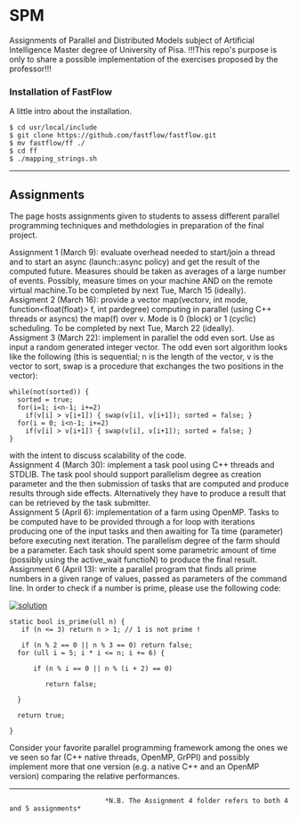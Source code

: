 # SPM
Assignments of Parallel and Distributed Models subject of Artificial Intelligence Master degree of University of Pisa. 
!!!This repo's purpose is only to share a possible implementation of the exercises proposed by the professor!!!

### Installation of FastFlow

A little intro about the installation.
```
$ cd usr/local/include
$ git clone https://github.com/fastflow/fastflow.git
$ mv fastflow/ff ./
$ cd ff
$ ./mapping_strings.sh
```
***
## Assignments
The page hosts assignments given to students to assess different parallel programming techniques and methdologies in preparation of the final project.

Assignment 1 (March 9): evaluate overhead needed to start/join a thread and to start an async (launch::async policy) and get the result of the computed future. Measures should be taken as averages of a large number of events. Possibly, measure times on your machine AND on the remote virtual machine.To be completed by next Tue, March 15 (ideally).  
Assigment 2 (March 16): provide a vector<float> map(vector<float>v, int mode, function<float(float)> f, int pardegree) computing in parallel (using C++ threads or asyncs) the map(f) over v. Mode is 0 (block) or 1 (cyclic) scheduling.  To be completed by next Tue, March 22 (ideally).  
Assigment 3 (March 22): implement in parallel the odd even sort. Use as input a random generated integer vector. The odd even sort algorithm looks like the following (this is sequential; n is the length of the vector, v is the vector to sort, swap is a procedure that exchanges the two positions in the vector):  
  
```
while(not(sorted)) {
  sorted = true;
  for(i=1; i<n-1; i+=2)
    if(v[i] > v[i+1]) { swap(v[i], v[i+1]); sorted = false; }
  for(i = 0; i<n-1; i+=2)
    if(v[i] > v[i+1]) { swap(v[i], v[i+1]); sorted = false; }
}
```
  
with the intent to discuss scalability of the code.  
Assignment 4 (March 30): implement a task pool using C++ threads and STDLIB. The task pool should support parallelism degree as creation parameter and the then submission of tasks that are computed and produce results through side effects. Alternatively they have to produce a result that can be retrieved by the task submitter.  
Assignment 5 (April 6): implementation of a farm using OpenMP. Tasks to be computed have to be provided through a for loop with iterations producing one of the input tasks and then awaiting for Ta time (parameter) before executing next iteration. The parallelism degree of the farm should be a parameter. Each task should spent some parametric amount of time (possibly using the active_wait functioN) to produce the final result.  
Assignment 6 (April 13): write a parallel  program that finds all prime numbers in a given range of values, passed as parameters of the command line. In order to check if a number is prime, please use the following code:  

[![solution](https://upload.wikimedia.org/wikipedia/commons/c/c5/Wikipedia-logo-v2-it.png)](http://en.wikipedia.org/wiki/Primality_test)
  
```
static bool is_prime(ull n) {
   if (n <= 3) return n > 1; // 1 is not prime !

   if (n % 2 == 0 || n % 3 == 0) return false;
  for (ull i = 5; i * i <= n; i += 6) {

      if (n % i == 0 || n % (i + 2) == 0)

         return false;

  }

  return true;

}
```

Consider your favorite parallel programming framework among the ones we ve seen so far (C++ native threads, OpenMP, GrPPI) and possibly implement more that one version (e.g. a native C++ and an OpenMP version) comparing the relative performances.
***             
                            
                            *N.B. The Assignment 4 folder refers to both 4 and 5 assignments*
